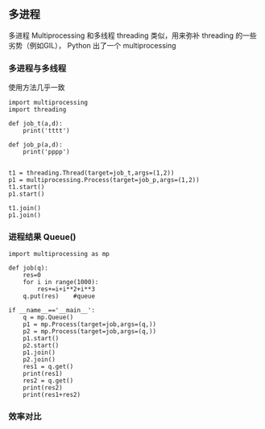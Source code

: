 ## 多进程
多进程 Multiprocessing 和多线程 threading 类似，用来弥补 threading 的一些劣势（例如GIL）， Python 出了一个 multiprocessing

### 多进程与多线程
使用方法几乎一致
```
import multiprocessing
import threading

def job_t(a,d):
    print('tttt')

def job_p(a,d):
    print('pppp')


t1 = threading.Thread(target=job_t,args=(1,2))
p1 = multiprocessing.Process(target=job_p,args=(1,2))
t1.start()
p1.start()

t1.join()
p1.join()
```
### 进程结果 Queue()
```
import multiprocessing as mp

def job(q):
    res=0
    for i in range(1000):
        res+=i+i**2+i**3
    q.put(res)    #queue

if __name__=='__main__':
    q = mp.Queue()
    p1 = mp.Process(target=job,args=(q,))
    p2 = mp.Process(target=job,args=(q,))
    p1.start()
    p2.start()
    p1.join()
    p2.join()
    res1 = q.get()
    print(res1)
    res2 = q.get()
    print(res2)
    print(res1+res2)
```
###  效率对比
```

```
